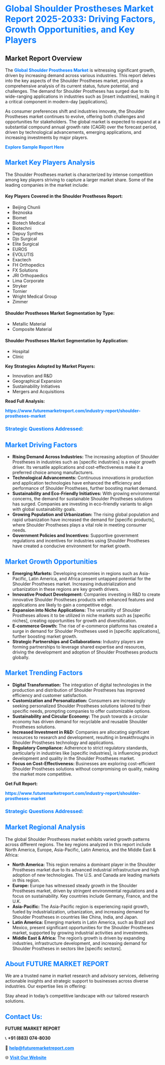 <h1 style="color: #007BFF;">Global Shoulder Prostheses Market Report 2025-2033: Driving Factors, Growth Opportunities, and Key Players</h1>

<section id="overview">
<h2>Market Report Overview</h2>
<p>The <a href="https://www.futuremarketreport.com/industry-report/shoulder-prostheses-market" style="color: #007BFF; text-decoration: none;"><strong>Global Shoulder Prostheses Market</strong></a> is witnessing significant growth, driven by increasing demand across various industries. This report delves into the key aspects of the Shoulder Prostheses market, providing a comprehensive analysis of its current status, future potential, and challenges. The demand for Shoulder Prostheses has surged due to its wide-ranging applications in industries such as [insert industries], making it a critical component in modern-day [applications].</p>
<p>As consumer preferences shift and industries innovate, the Shoulder Prostheses market continues to evolve, offering both challenges and opportunities for stakeholders. The global market is expected to expand at a substantial compound annual growth rate (CAGR) over the forecast period, driven by technological advancements, emerging applications, and increasing investments by major players.</p>
</section>

<section id="overview">
<p><a href="https://www.futuremarketreport.com/request-sample/reportId=55747" style="color: #007BFF; text-decoration: none;"><strong>Explore Sample Report Here</strong></a></p>
</section>

<section id="key-players">
<h2 style="color: #007BFF;">Market Key Players Analysis</h2>
<p>The Shoulder Prostheses market is characterized by intense competition among key players striving to capture a larger market share. Some of the leading companies in the market include:</p>
<h4>Key Players Covered in the Shoulder Prostheses Report:</h4>
<ul><li>Beijing Chunli</li><li>Beznoska</li><li>Biomet</li><li>Biotech Medical</li><li>Biotechni</li><li>Depuy Synthes</li><li>Djo Surgical</li><li>Elite Surgical</li><li>EUROS</li><li>EVOLUTIS</li><li>Exactech</li><li>FH Orthopedics</li><li>FX Solutions</li><li>JRI Orthopaedics</li><li>Lima Corporate</li><li>Stryker</li><li>Tornier</li><li>Wright Medical Group</li><li>Zimmer</li></ul>
<h4>Shoulder Prostheses Market Segmentation by Type:</h4>
<ul><li>Metallic Material</li><li>Composite Material</li></ul>

<h4>Shoulder Prostheses Market Segmentation by Application:</h4>
<ul><li>Hospital</li><li>Clinic</li></ul>
<p><strong>Key Strategies Adopted by Market Players:</strong></p>
<ul>
<li>Innovation and R&D</li>
<li>Geographical Expansion</li>
<li>Sustainability Initiatives</li>
<li>Mergers and Acquisitions</li>
</ul>
</section>

<section>
<p><strong>Read Full Analysis: </strong></p><a href="https://www.futuremarketreport.com/industry-report/shoulder-prostheses-market" style="color: #007BFF; text-decoration: none;"><strong>https://www.futuremarketreport.com/industry-report/shoulder-prostheses-market</strong></a>
<h3 style="color: #007BFF;">Strategic Questions Addressed:</h3>
</section>

<section id="driving-factors">
<h2 style="color: #007BFF;">Market Driving Factors</h2>
<ul>
<li><strong>Rising Demand Across Industries:</strong> The increasing adoption of Shoulder Prostheses in industries such as [specific industries] is a major growth driver. Its versatile applications and cost-effectiveness make it a preferred choice among manufacturers.</li>
<li><strong>Technological Advancements:</strong> Continuous innovations in production and application technologies have enhanced the efficiency and performance of Shoulder Prostheses, further boosting market demand.</li>
<li><strong>Sustainability and Eco-Friendly Initiatives:</strong> With growing environmental concerns, the demand for sustainable Shoulder Prostheses solutions has surged. Companies are investing in eco-friendly variants to align with global sustainability goals.</li>
<li><strong>Growing Population and Urbanization:</strong> The rising global population and rapid urbanization have increased the demand for [specific products], where Shoulder Prostheses plays a vital role in meeting consumer needs.</li>
<li><strong>Government Policies and Incentives:</strong> Supportive government regulations and incentives for industries using Shoulder Prostheses have created a conducive environment for market growth.</li>
</ul>
</section>

<section id="growth-opportunities">
<h2 style="color: #007BFF;">Market Growth Opportunities</h2>
<ul>
<li><strong>Emerging Markets:</strong> Developing economies in regions such as Asia-Pacific, Latin America, and Africa present untapped potential for the Shoulder Prostheses market. Increasing industrialization and urbanization in these regions are key growth drivers.</li>
<li><strong>Innovative Product Development:</strong> Companies investing in R&D to create innovative Shoulder Prostheses products with enhanced features and applications are likely to gain a competitive edge.</li>
<li><strong>Expansion into Niche Applications:</strong> The versatility of Shoulder Prostheses allows it to be utilized in niche markets such as [specific niches], creating opportunities for growth and diversification.</li>
<li><strong>E-commerce Growth:</strong> The rise of e-commerce platforms has created a surge in demand for Shoulder Prostheses used in [specific applications], further boosting market growth.</li>
<li><strong>Strategic Partnerships and Collaborations:</strong> Industry players are forming partnerships to leverage shared expertise and resources, driving the development and adoption of Shoulder Prostheses products globally.</li>
</ul>
</section>

<section id="trending-factors">
<h2 style="color: #007BFF;">Market Trending Factors</h2>
<ul>
<li><strong>Digital Transformation:</strong> The integration of digital technologies in the production and distribution of Shoulder Prostheses has improved efficiency and customer satisfaction.</li>
<li><strong>Customization and Personalization:</strong> Consumers are increasingly seeking personalized Shoulder Prostheses solutions tailored to their specific needs, prompting companies to offer customizable options.</li>
<li><strong>Sustainability and Circular Economy:</strong> The push towards a circular economy has driven demand for recyclable and reusable Shoulder Prostheses solutions.</li>
<li><strong>Increased Investment in R&D:</strong> Companies are allocating significant resources to research and development, resulting in breakthroughs in Shoulder Prostheses technology and applications.</li>
<li><strong>Regulatory Compliance:</strong> Adherence to strict regulatory standards, particularly in industries like [specific industries], is influencing product development and quality in the Shoulder Prostheses market.</li>
<li><strong>Focus on Cost-Effectiveness:</strong> Businesses are exploring cost-efficient Shoulder Prostheses solutions without compromising on quality, making the market more competitive.</li>
</ul>
</section>

<section>
<p><strong>Get Full Report: </strong></p><a href="https://www.futuremarketreport.com/industry-report/shoulder-prostheses-market" style="color: #007BFF; text-decoration: none;"><strong>https://www.futuremarketreport.com/industry-report/shoulder-prostheses-market</strong></a>
<h3 style="color: #007BFF;">Strategic Questions Addressed:</h3>
</section>


<section id="regional-analysis">
<h2 style="color: #007BFF;">Market Regional Analysis</h2>
<p>The global Shoulder Prostheses market exhibits varied growth patterns across different regions. The key regions analyzed in this report include North America, Europe, Asia-Pacific, Latin America, and the Middle East & Africa:</p>
<ul>
<li><strong>North America:</strong> This region remains a dominant player in the Shoulder Prostheses market due to its advanced industrial infrastructure and high adoption of new technologies. The U.S. and Canada are leading markets in this region.</li>
<li><strong>Europe:</strong> Europe has witnessed steady growth in the Shoulder Prostheses market, driven by stringent environmental regulations and a focus on sustainability. Key countries include Germany, France, and the U.K.</li>
<li><strong>Asia-Pacific:</strong> The Asia-Pacific region is experiencing rapid growth, fueled by industrialization, urbanization, and increasing demand for Shoulder Prostheses in countries like China, India, and Japan.</li>
<li><strong>Latin America:</strong> Emerging markets in Latin America, such as Brazil and Mexico, present significant opportunities for the Shoulder Prostheses market, supported by growing industrial activities and investments.</li>
<li><strong>Middle East & Africa:</strong> The region’s growth is driven by expanding industries, infrastructure development, and increasing demand for Shoulder Prostheses in sectors like [specific sectors].</li>
</ul>
</section>

<footer>
<h2 style="color: #007BFF;">About FUTURE MARKET REPORT</h2>
<p>We are a trusted name in market research and advisory services, delivering actionable insights and strategic support to businesses across diverse industries. Our expertise lies in offering:</p>

<p>Stay ahead in today’s competitive landscape with our tailored research solutions.</p>

<h2 style="color: #007BFF;">Contact Us:</h2>
<p><strong>FUTURE MARKET REPORT</strong></p>
<p>📞 <strong>+91 (883) 074-8030</strong></p>
<p>📧 <strong><a href="mailto:help@futuremarketreport.com" style="color: #007BFF;">help@futuremarketreport.com</a></strong></p>
<p>🌐 <strong><a href="https://www.futuremarketreport.com/" style="color: #007BFF;">Visit Our Website</a></strong></p>
</footer>